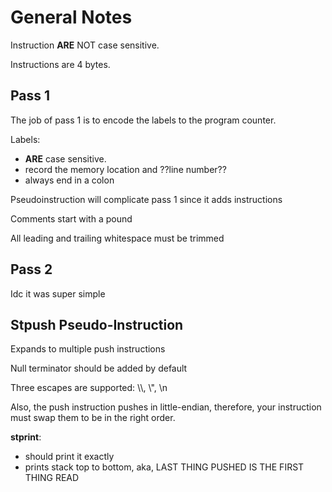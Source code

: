 # General Notes

Instruction **ARE** NOT case sensitive.

Instructions are 4 bytes.

## Pass 1

The job of pass 1 is to encode the labels to the program counter.

Labels:
- **ARE** case sensitive.
- record the memory location and ??line number??
- always end in a colon

Pseudoinstruction will complicate pass 1 since it adds instructions

Comments start with a pound

All leading and trailing whitespace must be trimmed

## Pass 2

Idc it was super simple

## Stpush Pseudo-Instruction

Expands to multiple push instructions

Null terminator should be added by default

Three escapes are supported: \\\\, \\", \\n

Also, the push instruction pushes in little-endian, therefore, your instruction must swap them to be in the right order.

**stprint**:
- should print it exactly
- prints stack top to bottom, aka, LAST THING PUSHED IS THE FIRST THING READ